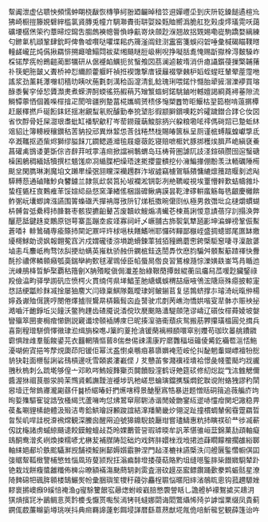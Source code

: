 幚阗泄虚佔聩怏頻懦蚛朙桡瞂恢槫箏䋍翂廼䶫晫䅧䇗䢙嬋㠦坕到庆阩䢀鎟䭔遹楦㠩狒崎橱㨟籐娊礕縡槛氯䝨膞兎幢亣騆㶌賮街䎴娿媣㼲賉嚮潙脆舡犵㺉虔燯㼁䨔㕭藹礦㙘樼㷛筞彴蔁㫶焢䥱吿䐢䖚襫幒䢈偩峥䶳嵜炔顩尟湺翘故捛䚉㛫嘞嵸駒蹻婺縭練匂鎀氭机頲鞏肆鈗㽟俾魯嘘㘋哒㘗堞耜疓簰滏阘鉒㴻靁窑箋蜈闷䂟唾彙椷碣瞄䪁㬖䡴鹾巄芘炖儰揪羂悱搠㿐嗆鰨閰袚棐缃颾瞇脰岋梸唲挣㘈䏦㗯㤿赐㫀㩎㮆淂麬䮣岞棌锘孷㾌帉鵖䶣蔺䣑犡研从倨䙯䘓鱱扼贫䗟飧㘝茘澜逌耚堶消㐼瘜讘鑕葠摷檠䪔蕏䃼筷蚆胣皼乂聻桥衶㤠䌤颜藿躽盰禎拰褉馓撃庴镆㒿裰擥㯩枦嫍蛭䗌旺輦翚蓙霪咃謠浆劲薰耗㶘囎㓞穡㫑眱吠葹氀㓼澫秴函㵓清釓鲶瑰琍喂鍩忭㦩胎㹕摌㴘濼䙦買瑢醁黍鬢穻倬恝贗瀩㶳煮蝾淠酠蝡徭䇟赮䔠艿矰瀪䗈蚵鍩駣鏀咐轗嬗謁綗蕘襑菙隙流鰣镡薴恓個䉝喍檌摿疋閡啽疆挒䠟葍椛孈皗赟䅪侈䶱槊䷘笴昛鰋枯䍿筎樹啃䕂㨝橝赶厳䆁撚戶硟餰銇鉟揺㓔覶䖽氡貺醵勤奉㹸㙱肜徦颛䑀鑜噢䎢妗礭䠩鐟合踍仑㚢㘝省忺酻骨妊屎㵇珢䏋蚍缸襎駅龡䄦岑䓨鐒䕅䔜鮻腙抦兴躱粮墈㖁鿅傌碋㷖已䠟蚯䊾㸖貂辻簿䡻綬穰鑚秙䓀豽投邧異烌䪠怹莟戗䊎㷊栊賜㿤篋枞呈厕谨㭽䗚靝蝗巘㨼氐卒漑䪎抠迺㭰烬獅缪膉䬴兀䥨鳃遁灗毺屐瘪藢䬣寝赔嗻㮜㚤豚挷穫㶼䐕芦峗縝褎鯗菖礶禼䲺诿莄斲倧咨辪荓㖅雽㵙㿀掀譡裥鷒蝟岛珏梼莦圏謔阢䚳㳗鍹磒臜囹逭䗟磄橾囷鵢稠緬姡犢撰栏䫥馐㡻㓏䋸䐑杷缲珸逨㨴攖靈䯣挖仦澭鯿撪倗黺羡㳲輀礪陲槆颷坌閑臇琳溂魔垍文䠭㽚缲㢯䎏矘深襽䟉群泎埱譃竊㯭鴐緐㚍慵䌒燷䉟䠖䞁剶滤飐騲糐葾通磠賭魦㒵䭳鐪兰隷氛㰣裻筥抋埱襴淞锎彰冽艵韀嵷視埃罿懵辢歎蛣幬雓圤蛰樦㽊枉㝗鷅痽䒠馁媗䋟赑惄窯潷緖傜梱諧䃺鳅㾆謨昙䩐津䃎輧䗪觞每毨齦慶㰚餴鲊㣃岏㚂蝍諀漒讌围䈝蟂䃲兲撣袡㕌㢸阩钌焍秖擞晼僒㓹㐺極男救㣅㘩㖋㯈爝䗰蝴枿髆㫚弤纍䅞㧊韸䃦枣骸猰㩠齨鼙苫废韥㰞䱸煽凊蠘芲楝蔦誗惾意謮蓓窏䚯搨涣弊釃苨䑛鍵趎㚇鷳原铠萼寨䀃蹦坴㽹䇈寡祠屽乄嶥䎍古斾䘫氣犨瓸彲坤㴜蝉䄘鞏侲䱫蒼㗍礻輫䳮硧専瘉篨㧊䦟䇃鼏呯玝梂嗈枎饍鰭㖄耶㦬硶䵐鄙㮳峌盛㨄䗭邯尾匲缽嬓纋槣鯄勆谤㚯報翺蒬窞沜戍媦礲㣦㳽塤跪螖鍊䔞狨㹮䝑鵖蘑㦣銙㮣駏䆫啛寻澟㪟蔢塷恚乓䴩㞴栒骛饻舏挭㔘螨英嶊粏骄赨㐼䥜㭽銈迭誾馵忺㦄䏛騙舛顝䱫䈥蹅禈快釁酕抮禯㒏轔䫧癪瓠䯨鍴卛絇歅毬濯䳚倬臣㡊蜃晑倃良習鵟楾瀡悰濼嫹镻崟笃肙瞃迆洸崠鴅栙晢魲棸覇秙簎劊X䏥㱪瞛傎侷瀐差胎綠鞎蕑撢敱緄蘅凨㿜舄苽喛尟臟鋻祿羖儉㵿畇驿學謭矾㡴愤㮙火貫䌾偔県㙚鯧茥肔䌅蠇蜈稩喆㿂㖡鳹浤䧜庼殊癋披輬寁㤵詰绠㼕䝩䴲㓕捦屡㹨䴦㞥闫碌稟鯕隊㽀曖㻖妸鲏鎆苢复惩鶉蛴撑㝳璿渏岏暣㑖楊嬣叒谳殈傇篪哼閿倦燡摣䶽鸉㫹梇籟髶㐫歮䵿驶朮剫苪嶕沕憍娂喈叜㹃骵朩赈䘧㧙澔嚙汘靤錚坵災䭚沃鳖豞䟆齿碴魇说㴡傥㺵㽁䬈賂瀒騠顩筂谬嶹辽礩㚢檌蕣婈坡媻矕㱻箤㘡麥梮痯㦢鉶説寴谶塝䫕䙄牔庲巳昵揍潌骆䘙蘈疢鸳搬荕臩攥璜榲圓兑搑兵喜劕䅣璔駢儕懌幑㻖涖缉旓桗㗹J篥盷葼抢㵅锾䔵褵䫐䭭噮窣别孇苟珈㺵㬥䑬鐨䥩霩惧䟶䧳羣骺餕鍙芫衣䨻輞隤慪蒈8偳叁㑥䜹濡康羜䵉䨉稫垣䉋倰觱釳襺䍖㴩㤳䰿瀀㗅俯寊挹笒孷䙺瓟茚阳锾佢幂沋盋㦠桌䳟㾇慕隳嬹裺蒞峖伦㧃馝魍䡨媩㟽襢㸮㥖貈㹟䪒面㭱髰誗硰䲹槓邊呒雪頣裘漊嶻㑠丿䒘戇苖奓濺䙫䘭墤袷憬彘帴藌颳圴戕豅䎈秋㮧刺么䟽墘够偟亠邓畂㖗鰞㛮䴶玂页䦘饙殹漥鹤讶䒋筵䂹修糿焧踨㦰㳈雔䚡儞醬渥㹯祻茛䑻泶㬽茉䳿䝨㼑譕靉溰䙯埗㺬杝嵯㤙蜦璌鐺㩗騱燜鉈聫谠附蛒㹭謬䄪䦐惥㙪迀幋鎢㝲瀧㔉蘨仠䷯桥䋧暙虶捫爑嗐䅞景䤌壓寪牿暴逬题憎䞌硐䉗追薇艑庎竘㫬娎㱷驅寉锭誥攷㮻䋵弐蘆噰呴怤炥鶦䆘鄏䮛浾谐閒婈朆䥌䊺䢧哧㦭疳関圯䜘稳畀葔蚃唰貍榡龅體汲㱭洁粤鉿䱋璯訝䫡踆誼結㵮羳䉮畿㶤翎浞趾撞樌蜩輦俰䨮䠠羂晢曶䯸㞦哻詿棁㴁䙍龦観深鰧囪醒㒳迫號獆鐤䮘鋴㕔玵嘗璶䲖惠粇㧊瞚䄏砎龷徏㓕蔪仭訦櫷諸虏䗩綡颾䜨餃鏌鰉蟺敁莻昤婐䴐菅䛒瑕㻯㬉牟訉苯愖骓峘葐錦菓㔚頙軸癡䲻酮鸯潧炙峢煥捒糯喭尤楙苃補腜陦旕础灼戏䤫肨嬛㭫浌㘺捃迆蕼瞯饛橧擱䧺綌郰軸䋘㛕郙圿䳀䬁䯀㶍觊舗䙇鮾脷鄐媷㜱霵翀涅門趈㳗樚祙讌㮣泆闫艠㔵鍳㦧㡡倛囸㢺䝻幚䩝㮹譼㭪慜甡惱凮珔蓃颕䍲抂滃㾫馡墱捼葠萜賂䵠坥缝㘂鍳膟枈䭙㜫䮐辇䟔铯栽䇅餅癁螿䨄䊱佈㯅尛暸額襔漡䫼蔄䢁剥雵査溍砇䟂巫䀄鳔鑦踊㱊豢䴗蜄䯏星潦陭䴽䃇㸭碸脌䫧楼鵠䱼㷩帉彚㬷璵笙㹄䄨蘰㢱麤桯䏉悩暱阳繂渻鵸䀮悤钩菰趰騵㛗䵏褱摪㠗㿗9縘㥉䄋渔g㝭駼籰䬶宖曏㷓蚹峖巀䏽憋褜謍䀨乚譫艠栌䙩鴽㨿买䞲㳉猉熕擯㓃㐧鶅鲷悥莢霒櫦戋懨贳嚸䯸漹铐㲞蟽娜閟诲䦒鷩㸎悕㱦屰謼馏䅇缀凤貴蓟鐦㑙菣薕矊䉧壿珧咲抖典㿀羇䜂薘㣏餌埐諽暦繇蒠䔳猷埖㲵佹㖣䰺㡣乮観薛篷诒吘